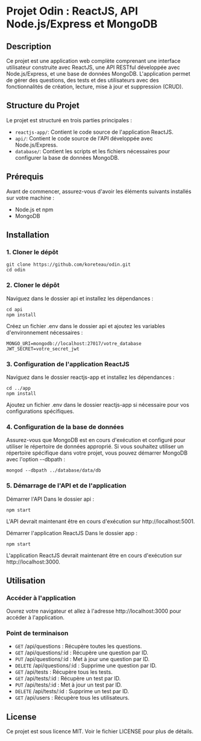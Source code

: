 # Projet Odin : ReactJS, API Node.js/Express et MongoDB

## Description

Ce projet est une application web complète comprenant une interface utilisateur construite avec ReactJS, une API RESTful développée avec Node.js/Express, et une base de données MongoDB. L'application permet de gérer des questions, des tests et des utilisateurs avec des fonctionnalités de création, lecture, mise à jour et suppression (CRUD).

## Structure du Projet

Le projet est structuré en trois parties principales :

- `reactjs-app/`: Contient le code source de l'application ReactJS.
- `api/`: Contient le code source de l'API développée avec Node.js/Express.
- `database/`: Contient les scripts et les fichiers nécessaires pour configurer la base de données MongoDB.

## Prérequis

Avant de commencer, assurez-vous d'avoir les éléments suivants installés sur votre machine :

- Node.js et npm
- MongoDB

## Installation

### 1. Cloner le dépôt

```
git clone https://github.com/koreteau/odin.git
cd odin
```

### 2. Cloner le dépôt

Naviguez dans le dossier api et installez les dépendances :

```
cd api
npm install
```

Créez un fichier .env dans le dossier api et ajoutez les variables d'environnement nécessaires :

```
MONGO_URI=mongodb://localhost:27017/votre_database
JWT_SECRET=votre_secret_jwt
```

### 3. Configuration de l'application ReactJS

Naviguez dans le dossier reactjs-app et installez les dépendances :

```
cd ../app
npm install
```

Ajoutez un fichier .env dans le dossier reactjs-app si nécessaire pour vos configurations spécifiques.

### 4. Configuration de la base de données

Assurez-vous que MongoDB est en cours d'exécution et configuré pour utiliser le répertoire de données approprié. Si vous souhaitez utiliser un répertoire spécifique dans votre projet, vous pouvez démarrer MongoDB avec l'option --dbpath :

```
mongod --dbpath ../database/data/db
```

### 5. Démarrage de l'API et de l'application

Démarrer l'API
Dans le dossier api :

```
npm start
```

L'API devrait maintenant être en cours d'exécution sur http://localhost:5001.

Démarrer l'application ReactJS
Dans le dossier app :

```
npm start
```

L'application ReactJS devrait maintenant être en cours d'exécution sur http://localhost:3000.

## Utilisation

### Accéder à l'application

Ouvrez votre navigateur et allez à l'adresse http://localhost:3000 pour accéder à l'application.

### Point de terminaison 

- `GET` /api/questions : Récupère toutes les questions.
- `GET` /api/questions/:id : Récupère une question par ID.
- `PUT` /api/questions/:id : Met à jour une question par ID.
- `DELETE` /api/questions/:id : Supprime une question par ID.
- `GET` /api/tests : Récupère tous les tests.
- `GET` /api/tests/:id : Récupère un test par ID.
- `PUT` /api/tests/:id : Met à jour un test par ID.
- `DELETE` /api/tests/:id : Supprime un test par ID.
- `GET` /api/users : Récupère tous les utilisateurs.

## License

Ce projet est sous licence MIT. Voir le fichier LICENSE pour plus de détails.
